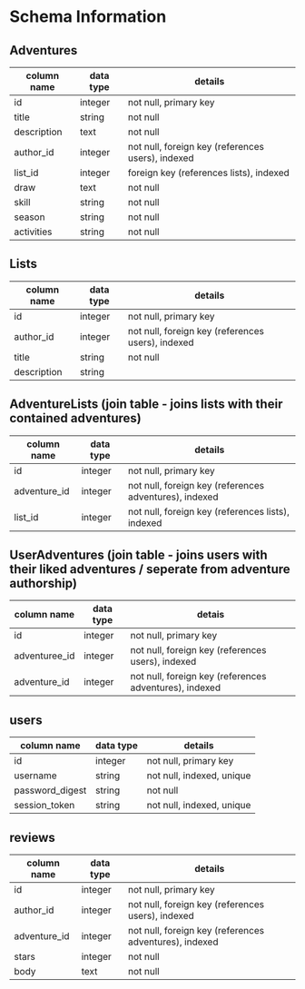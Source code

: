 # Schema Information

## Adventures
column name | data type | details
------------|-----------|-----------------------
id          | integer   | not null, primary key
title       | string    | not null
description | text      | not null
author_id   | integer   | not null, foreign key (references users), indexed
list_id     | integer   | foreign key (references lists), indexed
draw        | text      | not null
skill       | string    | not null
season      | string    | not null
activities  | string    | not null

## Lists
column name | data type | details
------------|-----------|-----------------------
id          | integer   | not null, primary key
author_id   | integer   | not null, foreign key (references users), indexed
title       | string    | not null
description | string    | 

## AdventureLists (join table - joins lists with their contained adventures)

column name | data type | details
------------|-----------|----------------
id          | integer   | not null, primary key
adventure_id| integer   | not null, foreign key (references adventures), indexed
list_id     | integer   | not null, foreign key (references lists), indexed

## UserAdventures (join table - joins users with their liked adventures / seperate from adventure authorship)
column name  | data type | detais
-------------|-----------|----------------------
id           | integer   | not null, primary key
adventuree_id| integer   | not null, foreign key (references users), indexed
adventure_id | integer   | not null, foreign key (references adventures), indexed

## users
column name     | data type | details
----------------|-----------|-----------------------
id              | integer   | not null, primary key
username        | string    | not null, indexed, unique
password_digest | string    | not null
session_token   | string    | not null, indexed, unique

## reviews
column name | data type | details
------------|-----------|-------------
id          | integer   | not null, primary key
author_id   | integer   | not null, foreign key (references users), indexed
adventure_id| integer   | not null, foreign key (references adventures), indexed
stars       | integer   | not null
body        | text      | not null
